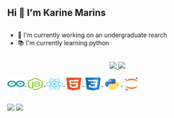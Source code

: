 ## Hi 👋 I'm Karine Marins

## 

- 🔭 I'm currently working on an undergraduate rearch
- 📚 I'm currently learning python 

## 

<div align="center">
  <a href="https://github.com/rafaballerini">
  <img height="180em" src="https://github-readme-stats.vercel.app/api?username=kamarins&show_icons=true&theme=dracula&include_all_commits=true&count_private=true"/>
  <img height="180em" src="https://github-readme-stats.vercel.app/api/top-langs/?username=kamarins&layout=compact&langs_count=7&theme=dracula"/>
</div>

<div style="display: inline_block"><br>
  <img align="center" alt="Ka-Arduino" height="30" width="40" src="https://raw.githubusercontent.com/devicons/devicon/master/icons/arduino/arduino-original.svg">
  <img align="center" alt="Ka-NodeJS" height="30" width="40" src="https://raw.githubusercontent.com/devicons/devicon/master/icons/nodejs/nodejs-original.svg"/>
  <img align="center" alt="Ka-React" height="30" width="40" src="https://raw.githubusercontent.com/devicons/devicon/master/icons/react/react-original.svg">
  <img align="center" alt="Ka-HTML" height="30" width="40" src="https://raw.githubusercontent.com/devicons/devicon/master/icons/html5/html5-original.svg">
  <img align="center" alt="Ka-CSS" height="30" width="40" src="https://raw.githubusercontent.com/devicons/devicon/master/icons/css3/css3-original.svg">
  <img align="center" alt="Ka-Python" height="30" width="40" src="https://raw.githubusercontent.com/devicons/devicon/master/icons/python/python-original.svg">
  <img align="center" alt="Ka-Jupyter" height="30" width="40" src="https://raw.githubusercontent.com/devicons/devicon/master/icons/jupyter/jupyter-original.svg" />
</div>
  
##
 
<div> 

  <a href = "mailto:ikarine857@gmail.com"><img src="https://img.shields.io/badge/-Gmail-%23333?style=for-the-badge&logo=gmail&logoColor=white" target="_blank"></a>
  <a href="https://www.linkedin.com/in/karine-marins" target="_blank"><img src="https://img.shields.io/badge/-LinkedIn-%230077B5?style=for-the-badge&logo=linkedin&logoColor=white" target="_blank"></a> 
 
</div>

